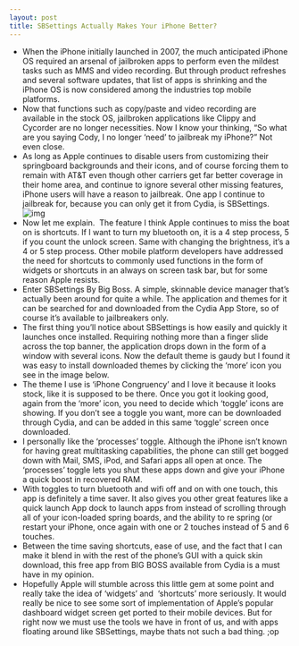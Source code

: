 ```yaml
---
layout: post
title: SBSettings Actually Makes Your iPhone Better?
---
```

* When the iPhone initially launched in 2007, the much anticipated iPhone OS required an arsenal of jailbroken apps to perform even the mildest tasks such as MMS and video recording. But through product refreshes and several software updates, that list of apps is shrinking and the iPhone OS is now considered among the industries top mobile platforms.
* Now that functions such as copy/paste and video recording are available in the stock OS, jailbroken applications like Clippy and Cycorder are no longer necessities. Now I know your thinking, “So what are you saying Cody, I no longer ‘need’ to jailbreak my iPhone?” Not even close.
* As long as Apple continues to disable users from customizing their springboard backgrounds and their icons, and of course forcing them to remain with AT&T even though other carriers get far better coverage in their home area, and continue to ignore several other missing features, iPhone users will have a reason to jailbreak. One app I continue to jailbreak for, because you can only get it from Cydia, is SBSettings.
![img](http://media.idownloadblog.com/wp-content/uploads/2010/03/photo.jpg)
* Now let me explain.  The feature I think Apple continues to miss the boat on is shortcuts. If I want to turn my bluetooth on, it is a 4 step process, 5 if you count the unlock screen. Same with changing the brightness, it’s a 4 or 5 step process. Other mobile platform developers have addressed the need for shortcuts to commonly used functions in the form of widgets or shortcuts in an always on screen task bar, but for some reason Apple resists.
* Enter SBSettings By Big Boss. A simple, skinnable device manager that’s actually been around for quite a while. The application and themes for it can be searched for and downloaded from the Cydia App Store, so of course it’s available to jailbreakers only.
* The first thing you’ll notice about SBSettings is how easily and quickly it launches once installed. Requiring nothing more than a finger slide across the top banner, the application drops down in the form of a window with several icons. Now the default theme is gaudy but I found it was easy to install downloaded themes by clicking the ‘more’ icon you see in the image below.
* The theme I use is ‘iPhone Congruency’ and I love it because it looks stock, like it is supposed to be there. Once you got it looking good, again from the ‘more’ icon, you need to decide which ‘toggle’ icons are showing. If you don’t see a toggle you want, more can be downloaded through Cydia, and can be added in this same ‘toggle’ screen once downloaded.
* I personally like the ‘processes’ toggle. Although the iPhone isn’t known for having great multitasking capabilities, the phone can still get bogged down with Mail, SMS, iPod, and Safari apps all open at once. The ‘processes’ toggle lets you shut these apps down and give your iPhone a quick boost in recovered RAM.
* With toggles to turn bluetooth and wifi off and on with one touch, this app is definitely a time saver. It also gives you other great features like a quick launch App dock to launch apps from instead of scrolling through all of your icon-loaded spring boards, and the ability to re spring (or restart your iPhone, once again with one or 2 touches instead of 5 and 6 touches.
* Between the time saving shortcuts, ease of use, and the fact that I can make it blend in with the rest of the phone’s GUI with a quick skin download, this free app from BIG BOSS available from Cydia is a must have in my opinion.
* Hopefully Apple will stumble across this little gem at some point and really take the idea of ‘widgets’ and  ‘shortcuts’ more seriously. It would really be nice to see some sort of implementation of Apple’s popular dashboard widget screen get ported to their mobile devices. But for right now we must use the tools we have in front of us, and with apps floating around like SBSettings, maybe thats not such a bad thing. ;op

